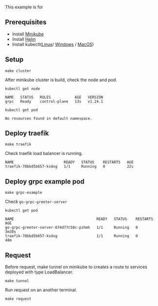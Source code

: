This example is for 


## Prerequisites

- Install [Minikube](https://minikube.sigs.k8s.io/docs/start/)
- Install [Helm](https://helm.sh/docs/intro/install/)
- Install kubectl([Linux](https://kubernetes.io/docs/tasks/tools/install-kubectl-linux/)/ [Windows](https://kubernetes.io/docs/tasks/tools/install-kubectl-windows/) / [MacOS](https://kubernetes.io/docs/tasks/tools/install-kubectl-macos/))

## Setup

```
make cluster
```

After minikube cluster is build, check the node and pod.

```
kubectl get node
```

```
NAME   STATUS   ROLES           AGE   VERSION
grpc   Ready    control-plane   13s   v1.24.1
```

```
kubectl get pod
```

```
No resources found in default namespace.
```

## Deploy traefik

```
make traefik
```

Check traefik load balancer is running.

```
NAME                       READY   STATUS    RESTARTS   AGE
traefik-78bbd5b657-ksdxg   1/1     Running   0          22s
```


## Deploy grpc example pod

```
make grpc-example
```

Check `go-grpc-greeter-server`

```
kubectl get pod
```

```
NAME                                      READY   STATUS    RESTARTS   AGE
go-grpc-greeter-server-674d77c58c-pzhmh   1/1     Running   0          3m38s
traefik-78bbd5b657-ksdxg                  1/1     Running   0          48m
```

## Request

Before request, make tunnel on minikube to creates a route to services deployed with type LoadBalancer.

```
make tunnel
```

Run request on an another terminal.

```
make request
```



